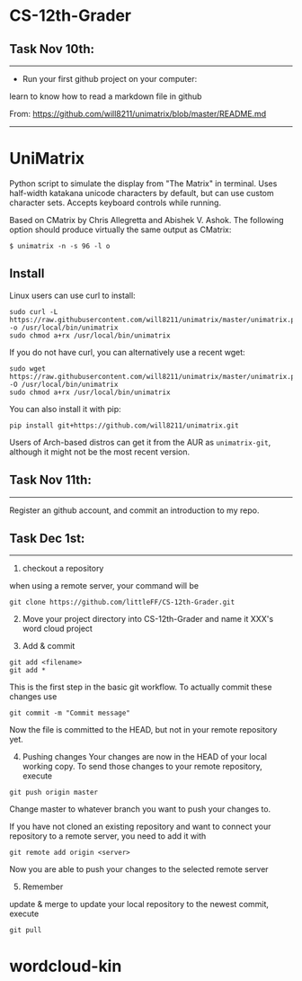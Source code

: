 # CS-12th-Grader

## Task Nov 10th:
***
* Run your first github project on your computer:


learn to know how to read a markdown file in github

From: https://github.com/will8211/unimatrix/blob/master/README.md
***

# UniMatrix

Python script to simulate the display from "The Matrix" in terminal. Uses half-width katakana unicode characters by default, but can use custom character sets. Accepts keyboard controls while running.

Based on CMatrix by Chris Allegretta and Abishek V. Ashok. The following option should produce virtually the same output as CMatrix:
```
$ unimatrix -n -s 96 -l o
```
## Install

Linux users can use curl to install:
```
sudo curl -L https://raw.githubusercontent.com/will8211/unimatrix/master/unimatrix.py -o /usr/local/bin/unimatrix
sudo chmod a+rx /usr/local/bin/unimatrix
```
If you do not have curl, you can alternatively use a recent wget:
```
sudo wget https://raw.githubusercontent.com/will8211/unimatrix/master/unimatrix.py -O /usr/local/bin/unimatrix
sudo chmod a+rx /usr/local/bin/unimatrix
```
You can also install it with pip:
```
pip install git+https://github.com/will8211/unimatrix.git
```

Users of Arch-based distros can get it from the AUR as ```unimatrix-git```, although it might not be the most recent version.



## Task Nov 11th:
***
Register an github account, and commit an introduction to my repo.



## Task Dec 1st:
***
1. checkout a repository

when using a remote server, your command will be
```
git clone https://github.com/littleFF/CS-12th-Grader.git
```



2. Move your project directory into CS-12th-Grader and name it XXX's word cloud project


3. Add & commit
```
git add <filename>
git add *
```
This is the first step in the basic git workflow. To actually commit these changes use
```
git commit -m "Commit message"

```
Now the file is committed to the HEAD, but not in your remote repository yet.

4. Pushing changes
Your changes are now in the HEAD of your local working copy. To send those changes to your remote repository, execute 
```
git push origin master
```
Change master to whatever branch you want to push your changes to. 

If you have not cloned an existing repository and want to connect your repository to a remote server, you need to add it with
```
git remote add origin <server>
```
Now you are able to push your changes to the selected remote server

5. Remember

update & merge
to update your local repository to the newest commit, execute 
```
git pull
```





# wordcloud-kin
